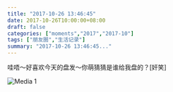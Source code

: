 ```yaml
---
title: "2017-10-26 13:46:45"
date: 2017-10-26T10:00:00+08:00
draft: false
categories: ["moments","2017","2017-10"]
tags: ["朋友圈","生活记录"]
summary: "2017-10-26 13:46:45..."
---
```


哇唔～好喜欢今天的盘发～你萌猜猜是谁给我盘的？[奸笑]

![Media 1](/Moments/photos/2017-10-26/201710261346450.jpg)

